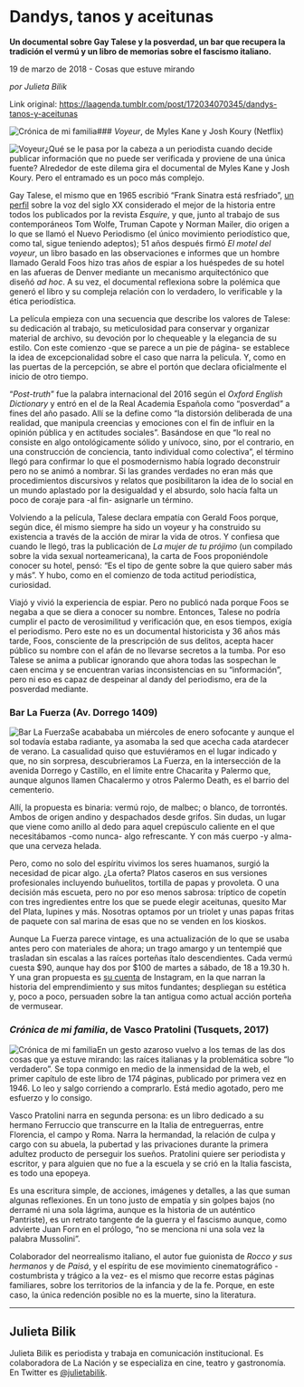 # Dandys, tanos y aceitunas

**Un documental sobre Gay Talese y la posverdad, un bar que recupera la tradición el vermú y un libro de memorias sobre el fascismo italiano.**

19 de marzo de 2018 - Cosas que estuve mirando

_por Julieta Bilik_

Link original: https://laagenda.tumblr.com/post/172034070345/dandys-tanos-y-aceitunas

![Crónica de mi familia](https://64.media.tumblr.com/04fea506cea5749ea12693c4a79c907f/tumblr_inline_pjzvvvOHLa1t6q87u_500.jpg)### *Voyeur*, de Myles Kane y Josh Koury (Netflix)

![Voyeur](https://64.media.tumblr.com/b44fbb0770a0f04689e95990215a0417/tumblr_inline_pjzvvwpj7D1t6q87u_400.jpg)¿Qué se le pasa por la cabeza a un periodista cuando decide publicar información que no puede ser verificada y proviene de una única fuente? Alrededor de este dilema gira el documental de Myles Kane y Josh Koury. Pero el entramado es un poco más complejo.

Gay Talese, el mismo que en 1965 escribió “Frank Sinatra está resfriado”, [un perfil](https://www.esquire.com/news-politics/a638/frank-sinatra-has-a-cold-gay-talese/) sobre la voz del siglo XX considerado el mejor de la historia entre todos los publicados por la revista *Esquire*, y que, junto al trabajo de sus contemporáneos Tom Wolfe, Truman Capote y Norman Mailer, dio origen a lo que se llamó el Nuevo Periodismo (el único movimiento periodístico que, como tal, sigue teniendo adeptos); 51 años después firmó *El motel del voyeur*, un libro basado en las observaciones e informes que un hombre llamado Gerald Foos hizo tras años de espiar a los huéspedes de su hotel en las afueras de Denver mediante un mecanismo arquitectónico que diseñó *ad hoc*. A su vez, el documental reflexiona sobre la polémica que generó el libro y su compleja relación con lo verdadero, lo verificable y la ética periodística.

La película empieza con una secuencia que describe los valores de Talese: su dedicación al trabajo, su meticulosidad para conservar y organizar material de archivo, su devoción por lo chequeable y la elegancia de su estilo. Con este comienzo -que se parece a un pie de página- se establece la idea de excepcionalidad sobre el caso que narra la película. Y, como en las puertas de la percepción, se abre el portón que declara oficialmente el inicio de otro tiempo.

“*Post-truth*” fue la palabra internacional del 2016 según el *Oxford English Dictionary* y entró en el de la Real Academia Española como “posverdad” a fines del año pasado. Allí se la define como “la distorsión deliberada de una realidad, que manipula creencias y emociones con el fin de influir en la opinión pública y en actitudes sociales”. Basándose en que “lo real no consiste en algo ontológicamente sólido y unívoco, sino, por el contrario, en una construcción de conciencia, tanto individual como colectiva”, el término llegó para confirmar lo que el posmodernismo había logrado deconstruir pero no se animó a nombrar. Si las grandes verdades no eran más que procedimientos discursivos y relatos que posibilitaron la idea de lo social en un mundo aplastado por la desigualdad y el absurdo, solo hacía falta un poco de coraje para -al fin- asignarle un término. 

Volviendo a la película, Talese declara empatía con Gerald Foos porque, según dice, él mismo siempre ha sido un voyeur y ha construido su existencia a través de la acción de mirar la vida de otros. Y confiesa que cuando le llegó, tras la publicación de *La mujer de tu prójimo* (un compilado sobre la vida sexual norteamericana), la carta de Foos proponiéndole conocer su hotel, pensó: “Es el tipo de gente sobre la que quiero saber más y más”. Y hubo, como en el comienzo de toda actitud periodística, curiosidad.

Viajó y vivió la experiencia de espiar. Pero no publicó nada porque Foos se negaba a que se diera a conocer su nombre. Entonces, Talese no podría cumplir el pacto de verosimilitud y verificación que, en esos tiempos, exigía el periodismo. Pero este no es un documental historicista y 36 años más tarde, Foos, consciente de la prescripción de sus delitos, acepta hacer público su nombre con el afán de no llevarse secretos a la tumba. Por eso Talese se anima a publicar ignorando que ahora todas las sospechan le caen encima y se encuentran varias inconsistencias en su “información”, pero ni eso es capaz de despeinar al dandy del periodismo, era de la posverdad mediante. 

### Bar La Fuerza (Av. Dorrego 1409)

![Bar La Fuerza](https://64.media.tumblr.com/51415e4ca97245f2c31e4b58a7ada80b/tumblr_inline_pjzvvxTOSx1t6q87u_400.jpg)Se acabababa un miércoles de enero sofocante y aunque el sol todavía estaba radiante, ya asomaba la sed que acecha cada atardecer de verano. La casualidad quiso que estuviéramos en el lugar indicado y que, no sin sorpresa, descubrieramos La Fuerza, en la intersección de la avenida Dorrego y Castillo, en el límite entre Chacarita y Palermo que, aunque algunos llamen Chacalermo y otros Palermo Death, es el barrio del cementerio.

Allí, la propuesta es binaria: vermú rojo, de malbec; o blanco, de torrontés. Ambos de origen andino y despachados desde grifos. Sin dudas, un lugar que viene como anillo al dedo para aquel crepúsculo caliente en el que necesitábamos -como nunca- algo refrescante. Y con más cuerpo -y alma- que una cerveza helada.

Pero, como no solo del espíritu vivimos los seres huamanos, surgió la necesidad de picar algo. ¿La oferta? Platos caseros en sus versiones profesionales incluyendo buñuelitos, tortilla de papas y provoleta. O una decisión más escueta, pero no por eso menos sabrosa: tríptico de copetín con tres ingredientes entre los que se puede elegir aceitunas, quesito Mar del Plata, lupines y más. Nosotras optamos por un triolet y unas papas fritas de paquete con sal marina de esas que no se venden en los kioskos.

Aunque La Fuerza parece vintage, es una actualización de lo que se usaba antes pero con materiales de ahora; un trago amargo y un tentempié que trasladan sin escalas a las raíces porteñas ítalo descendientes. Cada vermú cuesta $90, aunque hay dos por $100 de martes a sábado, de 18 a 19.30 h. Y una gran propuesta es [su cuenta](https://www.instagram.com/vermulafuerza/) de Instagram, en la que narran la historia del emprendimiento y sus mitos fundantes; despliegan su estética y, poco a poco, persuaden sobre la tan antigua como actual acción porteña de vermusear.

### *Crónica de mi familia*, de Vasco Pratolini (Tusquets, 2017)

![Crónica de mi familia](https://64.media.tumblr.com/92d684370ebdb4c06c69ae450ff5a644/tumblr_inline_pjzvvxolJn1t6q87u_400.jpg)En un gesto azaroso vuelvo a los temas de las dos cosas que ya estuve mirando: las raíces italianas y la problemática sobre “lo verdadero”. Se topa conmigo en medio de la inmensidad de la web, el primer capítulo de este libro de 174 páginas, publicado por primera vez en 1946. Lo leo y salgo corriendo a comprarlo. Está medio agotado, pero me esfuerzo y lo consigo.

Vasco Pratolini narra en segunda persona: es un libro dedicado a su hermano Ferruccio que transcurre en la Italia de entreguerras, entre Florencia, el campo y Roma. Narra la hermandad, la relación de culpa y cargo con su abuela, la pubertad y las privaciones durante la primera adultez producto de perseguir los sueños. Pratolini quiere ser periodista y escritor, y para alguien que no fue a la escuela y se crió en la Italia fascista, es todo una epopeya. 

Es una escritura simple, de acciones, imágenes y detalles, a las que suman algunas reflexiones. En un tono justo de empatía y sin golpes bajos (no derramé ni una sola lágrima, aunque es la historia de un auténtico Pantriste), es un retrato tangente de la guerra y el fascismo aunque, como advierte Juan Forn en el prólogo, “no se menciona ni una sola vez la palabra Mussolini”.

Colaborador del neorrealismo italiano, el autor fue guionista de *Rocco y sus hermanos* y de *Paisá*, y el espíritu de ese movimiento cinematográfico -costumbrista y trágico a la vez- es el mismo que recorre estas páginas familiares, sobre los territorios de la infancia y de la fe. Porque, en este caso, la única redención posible no es la muerte, sino la literatura.

  




---

 Julieta Bilik
--------------

 Julieta Bilik es periodista y trabaja en comunicación institucional. Es colaboradora de La Nación y se especializa en cine, teatro y gastronomía. En Twitter es [@julietabilik](https://twitter.com/julietabilik). 

